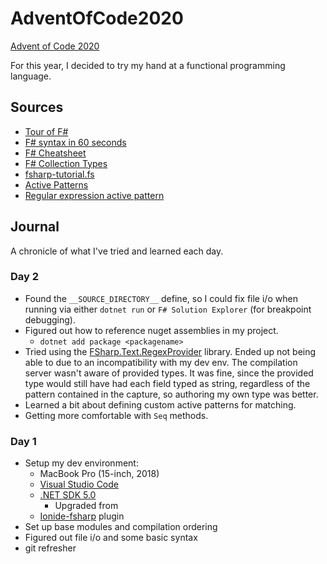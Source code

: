 # AdventOfCode2020

[Advent of Code 2020](https://adventofcode.com/2020)

For this year, I decided to try my hand at a functional programming language.

## Sources

- [Tour of F#](https://docs.microsoft.com/en-us/dotnet/fsharp/tour)
- [F# syntax in 60 seconds](https://fsharpforfunandprofit.com/posts/fsharp-in-60-seconds/)
- [F# Cheatsheet](http://dungpa.github.io/fsharp-cheatsheet/)
- [F# Collection Types](https://docs.microsoft.com/en-us/dotnet/fsharp/language-reference/fsharp-collection-types)
- [fsharp-tutorial.fs](https://gist.github.com/odytrice/667bc1d8d7c872fe8c5b1baa58898c32)
- [Active Patterns](https://fsharpforfunandprofit.com/posts/convenience-active-patterns/)
- [Regular expression active pattern](http://www.fssnip.net/29)

## Journal

A chronicle of what I've tried and learned each day.

### Day 2

- Found the `__SOURCE_DIRECTORY__` define, so I could fix file i/o when running via either `dotnet run` or `F# Solution Explorer` (for breakpoint debugging).
- Figured out how to reference nuget assemblies in my project.
  - `dotnet add package <packagename>`
- Tried using the [FSharp.Text.RegexProvider](http://fsprojects.github.io/FSharp.Text.RegexProvider/) library. Ended up not being able to due to an incompatibility with my dev env. The compilation server wasn't aware of provided types. It was fine, since the provided type would still have had each field typed as string, regardless of the pattern contained in the capture, so authoring my own type was better.
- Learned a bit about defining custom active patterns for matching.
- Getting more comfortable with `Seq` methods.

### Day 1

- Setup my dev environment:
  - MacBook Pro (15-inch, 2018)
  - [Visual Studio Code](https://code.visualstudio.com/)
  - [.NET SDK 5.0](https://dotnet.microsoft.com/download)
    - Upgraded from
  - [Ionide-fsharp](https://marketplace.visualstudio.com/items?itemName=Ionide.Ionide-fsharp) plugin
- Set up base modules and compilation ordering
- Figured out file i/o and some basic syntax
- git refresher